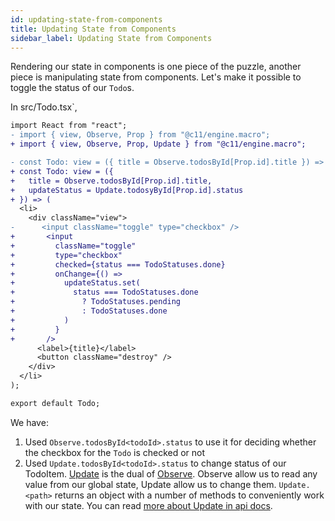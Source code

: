 ```yaml
---
id: updating-state-from-components
title: Updating State from Components
sidebar_label: Updating State from Components
---
```


Rendering our state in components is one piece of the puzzle, another piece is
manipulating state from components. Let's make it possible to toggle the status
of our `Todo`s.

In src/Todo.tsx`,

```diff
import React from "react";
- import { view, Observe, Prop } from "@c11/engine.macro";
+ import { view, Observe, Prop, Update } from "@c11/engine.macro";

- const Todo: view = ({ title = Observe.todosById[Prop.id].title }) => (
+ const Todo: view = ({
+   title = Observe.todosById[Prop.id].title,
+   updateStatus = Update.todosyById[Prop.id].status
+ }) => (
  <li>
    <div className="view">
-      <input className="toggle" type="checkbox" />
+       <input
+         className="toggle"
+         type="checkbox"
+         checked={status === TodoStatuses.done}
+         onChange={() =>
+           updateStatus.set(
+             status === TodoStatuses.done
+               ? TodoStatuses.pending
+               : TodoStatuses.done
+           )
+         }
+       />
      <label>{title}</label>
      <button className="destroy" />
    </div>
  </li>
);

export default Todo;
```

We have:
1. Used `Observe.todosById<todoId>.status` to use it for deciding whether the
   checkbox for the `Todo` is checked or not
2. Used `Update.todosById<todoId>.status` to change status of our TodoItem.
   [Update](/docs/api/update) is the dual of [Observe](/docs/api/observe).
   Observe allow us to read any value from our global state, Update allow us to
   change them. `Update.<path>` returns an object with a number of methods to
   conveniently work with our state. You can read [more about Update in api
   docs](/docs/api/update).
